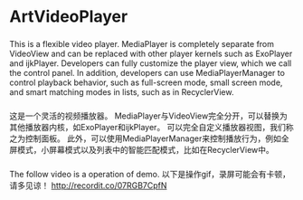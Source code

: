 # ArtVideoPlayer
###
This is a flexible video player. MediaPlayer is completely separate from VideoView and can be replaced with other player kernels such as ExoPlayer and ijkPlayer. Developers can fully customize the player view, which we call the control panel. In addition, developers can use MediaPlayerManager to control playback behavior, such as full-screen mode, small screen mode, and smart matching modes in lists, such as in RecyclerView.

###
这是一个灵活的视频播放器。 MediaPlayer与VideoView完全分开，可以替换为其他播放器内核，如ExoPlayer和ijkPlayer。 可以完全自定义播放器视图，我们称之为控制面板。 此外，可以使用MediaPlayerManager来控制播放行为，例如全屏模式，小屏幕模式以及列表中的智能匹配模式，比如在RecyclerView中。


###
The follow video is a operation of demo.
以下是操作gif，录屏可能会有卡顿，请多见谅！
http://recordit.co/07RGB7CpfN
